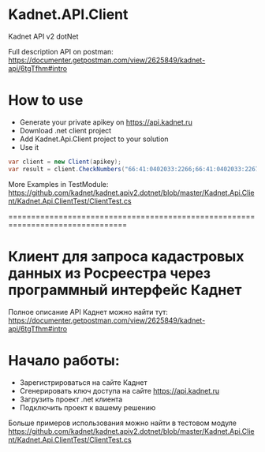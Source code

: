 ﻿# Kadnet.API.Client
Kadnet API v2 dotNet

Full description API on postman:  
https://documenter.getpostman.com/view/2625849/kadnet-api/6tgTfhm#intro

# How to use #
* Generate your private apikey on https://api.kadnet.ru
* Download .net client project
* Add Kadnet.Api.Client project to your solution
* Use it

```C#
var client = new Client(apikey);  
var result = client.CheckNumbers("66:41:0402033:2266;66:41:0402033:2267", "just test").Result;
```

More Examples in TestModule:  
https://github.com/kadnet/kadnet.apiv2.dotnet/blob/master/Kadnet.Api.Client/Kadnet.Api.ClientTest/ClientTest.cs

================================================================================

# Клиент для запроса кадастровых данных из Росреестра через программный интерфейс Каднет

Полное описание API Каднет можно найти тут:  
https://documenter.getpostman.com/view/2625849/kadnet-api/6tgTfhm#intro

# Начало работы: #
* Зарегистрироваться на сайте Каднет
* Сгенерировать ключ доступа на сайте https://api.kadnet.ru
* Загрузить проект .net клиента
* Подключить проект к вашему решению

Больше примеров использования можно найти в тестовом модуле  
https://github.com/kadnet/kadnet.apiv2.dotnet/blob/master/Kadnet.Api.Client/Kadnet.Api.ClientTest/ClientTest.cs

 
 
